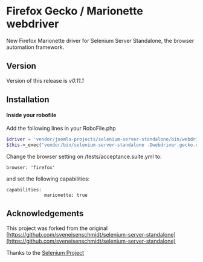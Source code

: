 # Firefox Gecko / Marionette webdriver

New Firefox Marionette driver for Selenium Server Standalone, the browser automation framework.

## Version
Version of this release is *v0.11.1*

## Installation

#### Inside your robofile

Add the following lines in your RoboFile.php

```php
$driver = 'vendor/joomla-projects/selenium-server-standalone/bin/webdrivers/geckodriver/geckodriver_mac'; // Adjust for OS
$this->_exec("vendor/bin/selenium-server-standalone -Dwebdriver.gecko.driver=" . $driver . " >> selenium.log 2>&1 &");
```

Change the browser setting on /tests/acceptance.suite.yml to:

```
browser: 'firefox'
```

and set the following capabilities:

```
capabilities:
              marionette: true
```

## Acknowledgements
This project was forked from the original [https://github.com/sveneisenschmidt/selenium-server-standalone](https://github.com/sveneisenschmidt/selenium-server-standalone)

Thanks to the [Selenium Project](http://docs.seleniumhq.org/)
